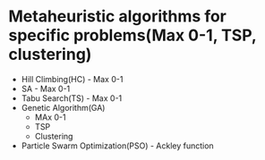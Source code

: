 # Metaheuristic algorithms for specific problems(Max 0-1, TSP, clustering)

* Hill Climbing(HC) - Max 0-1
* SA - Max 0-1
* Tabu Search(TS) - Max 0-1
* Genetic Algorithm(GA)
    * MAx 0-1
    * TSP
    * Clustering
* Particle Swarm Optimization(PSO) - Ackley function